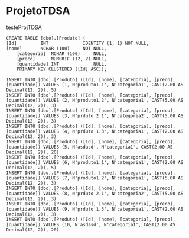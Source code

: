 # ProjetoTDSA
testeProjTDSA
    	

	CREATE TABLE [dbo].[Produto] (
	[Id]         INT             IDENTITY (1, 1) NOT NULL,
	[nome]       NCHAR (100)     NOT NULL,
    	[categoria]  NCHAR (100)     NULL,
    	[preco]      NUMERIC (12, 2) NULL,
    	[quantidade] INT             NULL,
    	PRIMARY KEY CLUSTERED ([Id] ASC));

	INSERT INTO [dbo].[Produto] ([Id], [nome], [categoria], [preco], [quantidade]) VALUES (1, N'produto1.1', N'categoria1', CAST(2.00 AS Decimal(12, 2)), 5)
	INSERT INTO [dbo].[Produto] ([Id], [nome], [categoria], [preco], [quantidade]) VALUES (2, N'produto1.2', N'categoria1', CAST(5.00 AS Decimal(12, 2)), 3)
	INSERT INTO [dbo].[Produto] ([Id], [nome], [categoria], [preco], [quantidade]) VALUES (3, N'prduto 2.1', N'categoria2', CAST(5.00 AS Decimal(12, 2)), 3)
	INSERT INTO [dbo].[Produto] ([Id], [nome], [categoria], [preco], [quantidade]) VALUES (4, N'prduto 1.3', N'categoria1', CAST(2.00 AS Decimal(12, 2)), 3)
	INSERT INTO [dbo].[Produto] ([Id], [nome], [categoria], [preco], [quantidade]) VALUES (5, N'asdasd', N'categoria1', CAST(2.00 AS Decimal(12, 2)), 20)
	INSERT INTO [dbo].[Produto] ([Id], [nome], [categoria], [preco], [quantidade]) VALUES (6, N'produto1.1', N'categoria1', CAST(2.00 AS Decimal(12, 2)), 5)
	INSERT INTO [dbo].[Produto] ([Id], [nome], [categoria], [preco], [quantidade]) VALUES (7, N'produto1.2', N'categoria1', CAST(5.00 AS Decimal(12, 2)), 3)
	INSERT INTO [dbo].[Produto] ([Id], [nome], [categoria], [preco], [quantidade]) VALUES (8, N'prduto 2.1', N'categoria2', CAST(5.00 AS Decimal(12, 2)), 3)
	INSERT INTO [dbo].[Produto] ([Id], [nome], [categoria], [preco], [quantidade]) VALUES (9, N'prduto 1.3', N'categoria1', CAST(2.00 AS Decimal(12, 2)), 3)
	INSERT INTO [dbo].[Produto] ([Id], [nome], [categoria], [preco], [quantidade]) VALUES (10, N'asdasd', N'categoria1', CAST(2.00 AS Decimal(12, 2)), 20)


